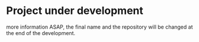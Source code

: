 # Project under development

more information ASAP, the final name and the repository will be changed at the end of the development.